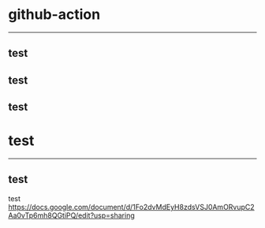 # github-action
---
test
---
test
---
test
---
# test
---
test
---
test
https://docs.google.com/document/d/1Fo2dvMdEyH8zdsVSJ0AmORvupC2Aa0vTp6mh8QGtiPQ/edit?usp=sharing
